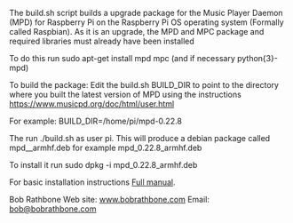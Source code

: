 
The build.sh script builds a upgrade package for the Music Player Daemon (MPD) for Raspberry Pi on the Raspberry Pi OS operating system (Formally called Raspbian).
As it is an upgrade, the MPD and MPC package and required libraries must already have been installed

To do this run
sudo apt-get install mpd mpc (and if necessary python{3}-mpd)

To build the package:
Edit the build.sh BUILD_DIR to point to the directory where you built the
latest version of MPD using the instructions https://www.musicpd.org/doc/html/user.html

For example:
BUILD_DIR=/home/pi/mpd-0.22.8

The run ./build.sh as user pi.
This will produce a debian package called mpd_<version>_armhf.deb 
for example mpd_0.22.8_armhf.deb

To install it run
sudo dpkg -i mpd_0.22.8_armhf.deb
  
For basic installation instructions
[Full manual](https://github.com/bobrathbone/mpdpackage/blob/main/docs/Compiling%20and%20installing%20MPD.pdf).

Bob Rathbone
Web site: www.bobrathbone.com
Email: bob@bobrathbone.com

